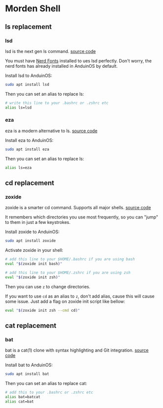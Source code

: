 # Morden Shell

## ls replacement

### lsd

lsd is the next gen ls command. [source code](https://github.com/lsd-rs/lsd)

You must have [Nerd Fonts](https://www.nerdfonts.com/) installed to ues lsd perfectly. Don't worry, the nerd fonts has already installed in AnduinOS by default.

Install lsd to AnduinOS:

```bash
sudo apt install lsd
```

Then you can set an alias to replace ls:

```bash
# write this line to your .bashrc or .zshrc etc
alias ls=lsd
```

### eza

eza is a modern alternative to ls. [source code](https://github.com/eza-community/eza)

<!-- If you are still using exa, replace to eza bacause exa is nologger supported. -->

Install eza to AnduinOS:

```bash
sudo apt install eza
```

Then you can set an alias to replace ls:

```bash
alias ls=eza
```

## cd replacement

### zoxide

zoxide is a smarter cd command. Supports all major shells.  [source code](https://github.com/ajeetdsouza/zoxide)

It remembers which directories you use most frequently, so you can "jump" to them in just a few keystrokes.

Install zoxide to AnduinOS:

```bash
sudo apt install zoxide
```

Activate zoxide in your shell:

```bash
# add this line to your $HOME/.bashrc if you are using bash
eval "$(zoxide init bash)"

# add this line to your $HOME/.zshrc if you are using zsh
eval "$(zoxide init zsh)"
```

Then you can use `z` to change directories.

If you want to use `cd` as an alias to `z`, don't add alias, cause this will cause some issue. Just add a flag on zoxide init script like bellow:

```bash
eval "$(zoxide init zsh --cmd cd)"
```

## cat replacement

### bat

bat is a cat(1) clone with syntax highlighting and Git integration. [source code](https://github.com/sharkdp/bat)

Install bat to AnduinOS:

```bash
sudo apt install bat
```

Then you can set an alias to replace cat:

```bash
# add this to your .bashrc or .zshrc etc
alias bat=batcat
alias cat=bat
```

